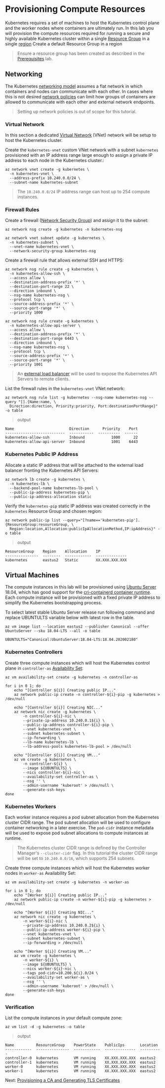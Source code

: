 # Provisioning Compute Resources

Kubernetes requires a set of machines to host the Kubernetes control plane and the worker nodes where containers are ultimately run. In this lab you will provision the compute resources required for running a secure and highly available Kubernetes cluster within a single [Resource Group](https://docs.microsoft.com/azure/azure-resource-manager/resource-group-overview#resource-groups) in a single [region](https://azure.microsoft.com/global-infrastructure/regions/)
Create a default Resource Group in a region
> Ensure a resource group has been created as described in the [Prerequisites](01-prerequisites.md#create-a-deafult-resource-group-in-a-region) lab.

## Networking

The Kubernetes [networking model](https://kubernetes.io/docs/concepts/cluster-administration/networking/#kubernetes-model) assumes a flat network in which containers and nodes can communicate with each other. In cases where this is not desired [network policies](https://kubernetes.io/docs/concepts/services-networking/network-policies/) can limit how groups of containers are allowed to communicate with each other and external network endpoints.

> Setting up network policies is out of scope for this tutorial.

### Virtual Network

In this section a dedicated [Virtual Network](https://docs.microsoft.com/azure/virtual-network/virtual-networks-overview) (VNet) network will be setup to host the Kubernetes cluster.

Create the `kubernetes-vnet` custom VNet network with a subnet `kubernetes` provisioned with an IP address range large enough to assign a private IP address to each node in the Kubernetes cluster.:

```shell
az network vnet create -g kubernetes \
  -n kubernetes-vnet \
  --address-prefix 10.240.0.0/24 \
  --subnet-name kubernetes-subnet
```

> The `10.240.0.0/24` IP address range can host up to 254 compute instances.

### Firewall Rules

Create a firewall ([Network Security Group](https://docs.microsoft.com/azure/virtual-network/virtual-network-vnet-plan-design-arm#security)) and assign it to the subnet:

```shell
az network nsg create -g kubernetes -n kubernetes-nsg
```

```shell
az network vnet subnet update -g kubernetes \
  -n kubernetes-subnet \
  --vnet-name kubernetes-vnet \
  --network-security-group kubernetes-nsg
```

Create a firewall rule that allows external SSH and HTTPS:

```shell
az network nsg rule create -g kubernetes \
  -n kubernetes-allow-ssh \
  --access allow \
  --destination-address-prefix '*' \
  --destination-port-range 22 \
  --direction inbound \
  --nsg-name kubernetes-nsg \
  --protocol tcp \
  --source-address-prefix '*' \
  --source-port-range '*' \
  --priority 1000
```

```shell
az network nsg rule create -g kubernetes \
  -n kubernetes-allow-api-server \
  --access allow \
  --destination-address-prefix '*' \
  --destination-port-range 6443 \
  --direction inbound \
  --nsg-name kubernetes-nsg \
  --protocol tcp \
  --source-address-prefix '*' \
  --source-port-range '*' \
  --priority 1001
```

> An [external load balancer](https://docs.microsoft.com/azure/load-balancer/load-balancer-overview) will be used to expose the Kubernetes API Servers to remote clients.

List the firewall rules in the `kubernetes-vnet` VNet network:

```shell
az network nsg rule list -g kubernetes --nsg-name kubernetes-nsg --query "[].{Name:name, \
  Direction:direction, Priority:priority, Port:destinationPortRange}" -o table
```

> output

```shell
Name                         Direction      Priority    Port
---------------------------  -----------  ----------  ------
kubernetes-allow-ssh         Inbound            1000      22
kubernetes-allow-api-server  Inbound            1001    6443
```

### Kubernetes Public IP Address

Allocate a static IP address that will be attached to the external load balancer fronting the Kubernetes API Servers:

```shell
az network lb create -g kubernetes \
  -n kubernetes-lb \
  --backend-pool-name kubernetes-lb-pool \
  --public-ip-address kubernetes-pip \
  --public-ip-address-allocation static
```

Verify the `kubernetes-pip` static IP address was created correctly in the `kubernetes` Resource Group and chosen region:

```shell
az network public-ip list --query="[?name=='kubernetes-pip'].{ResourceGroup:resourceGroup, \
  Region:location,Allocation:publicIpAllocationMethod,IP:ipAddress}" -o table
```

> output

```shell
ResourceGroup    Region    Allocation    IP
---------------  --------  ------------  --------------
kubernetes       eastus2   Static        XX.XXX.XXX.XXX
```

## Virtual Machines

The compute instances in this lab will be provisioned using [Ubuntu Server](https://www.ubuntu.com/server) 18.04, which has good support for the [cri-containerd container runtime](https://github.com/kubernetes-incubator/cri-containerd). Each compute instance will be provisioned with a fixed private IP address to simplify the Kubernetes bootstrapping process.

To select latest stable Ubuntu Server release run following command and replace UBUNTULTS variable below with latest row in the table.

```shell
az vm image list --location eastus2 --publisher Canonical --offer UbuntuServer --sku 18.04-LTS --all -o table
```

```shell
UBUNTULTS="Canonical:UbuntuServer:18.04-LTS:18.04.202002180"
```

### Kubernetes Controllers

Create three compute instances which will host the Kubernetes control plane in `controller-as` [Availability Set](https://docs.microsoft.com/azure/virtual-machines/linux/tutorial-availability-sets#availability-set-overview):

```shell
az vm availability-set create -g kubernetes -n controller-as
```

```shell
for i in 0 1; do
    echo "[Controller ${i}] Creating public IP..."
    az network public-ip create -n controller-${i}-pip -g kubernetes > /dev/null

    echo "[Controller ${i}] Creating NIC..."
    az network nic create -g kubernetes \
        -n controller-${i}-nic \
        --private-ip-address 10.240.0.1${i} \
        --public-ip-address controller-${i}-pip \
        --vnet kubernetes-vnet \
        --subnet kubernetes-subnet \
        --ip-forwarding \
        --lb-name kubernetes-lb \
        --lb-address-pools kubernetes-lb-pool > /dev/null

    echo "[Controller ${i}] Creating VM..."
    az vm create -g kubernetes \
        -n controller-${i} \
        --image ${UBUNTULTS} \
        --nics controller-${i}-nic \
        --availability-set controller-as \
        --nsg '' \
        --admin-username 'kuberoot' > /dev/null \
        --generate-ssh-keys
done
```

### Kubernetes Workers

Each worker instance requires a pod subnet allocation from the Kubernetes cluster CIDR range. The pod subnet allocation will be used to configure container networking in a later exercise. The `pod-cidr` instance metadata will be used to expose pod subnet allocations to compute instances at runtime.

> The Kubernetes cluster CIDR range is defined by the Controller Manager's `--cluster-cidr` flag. In this tutorial the cluster CIDR range will be set to `10.240.0.0/16`, which supports 254 subnets.

Create three compute instances which will host the Kubernetes worker nodes in `worker-as` Availability Set:

```shell
az vm availability-set create -g kubernetes -n worker-as
```

```shell
for i in 0 1; do
    echo "[Worker ${i}] Creating public IP..."
    az network public-ip create -n worker-${i}-pip -g kubernetes > /dev/null

    echo "[Worker ${i}] Creating NIC..."
    az network nic create -g kubernetes \
        -n worker-${i}-nic \
        --private-ip-address 10.240.0.2${i} \
        --public-ip-address worker-${i}-pip \
        --vnet kubernetes-vnet \
        --subnet kubernetes-subnet \
        --ip-forwarding > /dev/null

    echo "[Worker ${i}] Creating VM..."
    az vm create -g kubernetes \
        -n worker-${i} \
        --image ${UBUNTULTS} \
        --nics worker-${i}-nic \
        --tags pod-cidr=10.200.${i}.0/24 \
        --availability-set worker-as \
        --nsg '' \
        --admin-username 'kuberoot' > /dev/null \
        --generate-ssh-keys
done
```

### Verification

List the compute instances in your default compute zone:

```shell
az vm list -d -g kubernetes -o table
```

> output

```shell
Name          ResourceGroup    PowerState    PublicIps       Location
------------  ---------------  ------------  --------------  ----------
controller-0  kubernetes       VM running    XX.XXX.XXX.XXX  eastus2
controller-1  kubernetes       VM running    XX.XXX.XXX.XXX  eastus2
worker-0      kubernetes       VM running    XX.XXX.XXX.XXX  eastus2
worker-1      kubernetes       VM running    XX.XXX.XXX.XXX  eastus2
```

Next: [Provisioning a CA and Generating TLS Certificates](04-certificate-authority.md)
